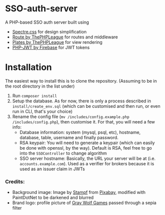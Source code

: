 # SSO-auth-server
A PHP-based SSO auth server built using 
- [Spectre.css](https://picturepan2.github.io/spectre/) for design simplification 
- [Route by ThePHPLeague](https://route.thephpleague.com/) for routes and middleware
- [Plates by ThePHPLeague](http://platesphp.com/) for view rendering
- [PHP-JWT by Firebase](https://github.com/firebase/php-jwt) for JWT tokens

# Installation

The easiest way to install this is to clone the repository. (Assuming to be in the root directory in the list under)
1. Run `composer install`
2. Setup the database. As for now, there is only a process described in `install/create_env.sql` (which can be customised and then run, or even run in CLI, that's your choice)
3. Rename the config file (`mv /includes/config.example.php /includes/config.php`), then customise it. For that, you will need a few info:
    - Database information: system (mysql, psql, etc), hostname, database, table, username and finally password.
    - RSA keypair: You will need to generate a keypair (which can easily be done with openssl, by the way). Default is RSA, feel free to go into the `SSOController` to change algorithm
    - SSO server hostname: Basically, the URL your server will be at (i.e. `accounts.example.com`). Used as a verifier for brokers because it is used as an issuer claim in JWTs

### Credits:
- Background image: Image by [Stampf](https://pixabay.com/users/Stampf-1703749/?utm_source=link-attribution&amp;utm_medium=referral&amp;utm_campaign=image&amp;utm_content=3337447) from [Pixabay](https://pixabay.com/?utm_source=link-attribution&amp;utm_medium=referral&amp;utm_campaign=image&amp;utm_content=3337447), modified with PaintDotNet to be darkened and blurred
- Brand logo: profile picture of [Gray Wolf Games](https://twitter.com/graywolfgames) passed through a sepia filter